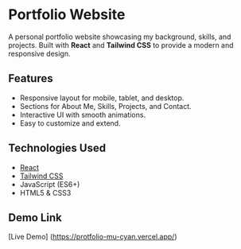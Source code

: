 # Portfolio Website

A personal portfolio website showcasing my background, skills, and projects. Built with **React** and **Tailwind CSS** to provide a modern and responsive design.

## Features

- Responsive layout for mobile, tablet, and desktop.
- Sections for About Me, Skills, Projects, and Contact.
- Interactive UI with smooth animations.
- Easy to customize and extend.

## Technologies Used

- [React](https://reactjs.org/)
- [Tailwind CSS](https://tailwindcss.com/)
- JavaScript (ES6+)
- HTML5 & CSS3

## Demo Link

[Live Demo] (https://protfolio-mu-cyan.vercel.app/)